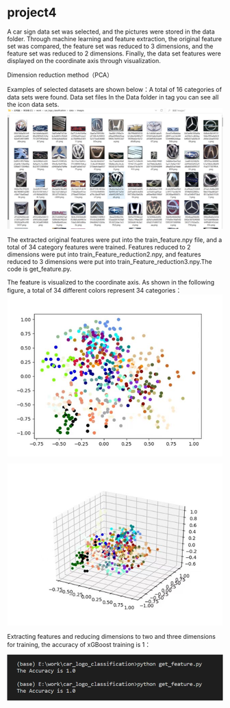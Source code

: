 # project4
A car sign data set was selected, and the pictures were stored in the data folder. Through machine learning and feature extraction, the original feature set was compared, the feature set was reduced to 3 dimensions, and the feature set was reduced to 2 dimensions. Finally, the data set features were displayed on the coordinate axis through visualization.

Dimension reduction method（PCA）

Examples of selected datasets are shown below：A total of 16 categories of data sets were found. Data set files In the Data folder in tag you can see all the icon data sets.
![car-logo-data](https://github.com/YuanchunZ/project4/blob/main/IMG_3553.JPG)

The extracted original features were put into the train_feature.npy file, and a total of 34 category features were trained. Features reduced to 2 dimensions were put into train_Feature_reduction2.npy, and features reduced to 3 dimensions were put into train_Feature_reduction3.npy.The code is get_feature.py.

The feature is visualized to the coordinate axis. As shown in the following figure, a total of 34 different colors represent 34 categories：
![2-dimensions](https://github.com/YuanchunZ/project4/blob/main/IMG_3552.JPG)

![2-dimensions](https://github.com/YuanchunZ/project4/blob/main/IMG_3551.JPG)

Extracting features and reducing dimensions to two and three dimensions for training, the accuracy of xGBoost training is 1：

![train](https://github.com/YuanchunZ/project4/blob/main/IMG_3550.PNG)

